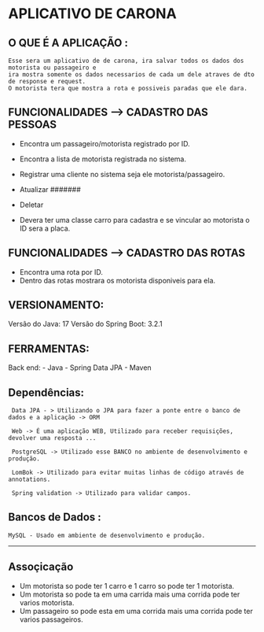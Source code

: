 # APLICATIVO DE CARONA


## O QUE É A APLICAÇÃO :
   
    Esse sera um aplicativo de de carona, ira salvar todos os dados dos motorista ou passageiro e 
    ira mostra somente os dados necessarios de cada um dele atraves de dto de response e request.
    O motorista tera que mostra a rota e possiveis paradas que ele dara.

## FUNCIONALIDADES --> CADASTRO DAS PESSOAS

- Encontra um passageiro/motorista registrado por ID.
- Encontra a lista de motorista registrada no sistema.
- Registrar uma cliente no sistema seja ele motorista/passageiro.
- Atualizar #######
- Deletar

- Devera ter uma classe carro para cadastra e se vincular ao motorista
o ID sera a placa.

## FUNCIONALIDADES --> CADASTRO DAS ROTAS

- Encontra uma rota por ID.
- Dentro das rotas mostrara os motorista disponiveis para ela.

## VERSIONAMENTO:

Versão do Java: 17
Versão do Spring Boot: 3.2.1

## FERRAMENTAS:

Back end:
      - Java
      - Spring Data JPA
      - Maven

## Dependências:

     Data JPA - > Utilizando o JPA para fazer a ponte entre o banco de dados e a aplicação -> ORM

     Web -> É uma aplicação WEB, Utilizado para receber requisições, devolver uma resposta ...

     PostgreSQL -> Utilizado esse BANCO no ambiente de desenvolvimento e produção.

     LomBok -> Utilizado para evitar muitas linhas de código através de annotations.

     Spring validation -> Utilizado para validar campos.

## Bancos de Dados :

    MySQL - Usado em ambiente de desenvolvimento e produção.


---------------------------------------------------------------------------------------------------------------

## Assoçicação

- Um motorista so pode ter 1 carro e 1 carro so pode ter 1 motorista.
- Um motorista so pode ta em uma carrida mais uma corrida pode ter varios motorista.
- Um passageiro so pode esta em uma corrida mais uma corrida pode ter varios passageiros.